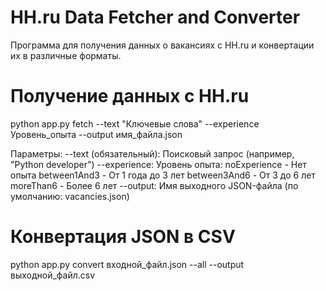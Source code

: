 # HH.ru Data Fetcher and Converter

Программа для получения данных о вакансиях с HH.ru и конвертации их в различные форматы.

# Получение данных с HH.ru

python app.py fetch --text "Ключевые слова" --experience Уровень_опыта --output имя_файла.json

Параметры:
--text (обязательный): Поисковый запрос (например, "Python developer")
--experience: Уровень опыта:
noExperience - Нет опыта
between1And3 - От 1 года до 3 лет
between3And6 - От 3 до 6 лет
moreThan6 - Более 6 лет
--output: Имя выходного JSON-файла (по умолчанию: vacancies.json)

# Конвертация JSON в CSV

python app.py convert входной_файл.json --all --output выходной_файл.csv
